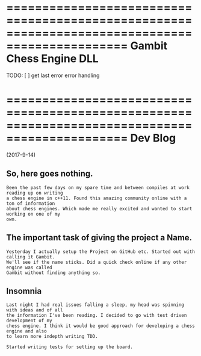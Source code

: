 ===============================================================================================
								Gambit Chess Engine DLL
===============================================================================================
TODO:
[ ] get last error error handling


===============================================================================================
										Dev Blog
===============================================================================================

(2017-9-14)
## So, here goes nothing. 
	Been the past few days on my spare time and between compiles at work reading up on writing 
	a chess engine in c++11. Found this amazing	community online with a ton of information 
	about chess engines. Which made me really excited and wanted to start working on one of my
	own.

## The important task of giving the project a Name.
	Yesterday I actually setup the Project on GitHub etc. Started out with calling it Gambit.
	We'll see if the name sticks. Did a quick check	online if any other engine was called
	Gambit without finding anything so.

## Insomnia
	Last night I had real issues falling a sleep, my head was spinning with ideas and of all
	the information I've been reading. I decided to go with test driven development of my 
	chess engine. I think it would be good approach for developing a chess engine and also
	to learn more indepth writing TDD.

	Started writing tests for setting up the board.
